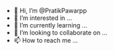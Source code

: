 - 👋 Hi, I’m @PratikPawarpp
- 👀 I’m interested in ...
- 🌱 I’m currently learning ...
- 💞️ I’m looking to collaborate on ...
- 📫 How to reach me ...

<!---
PratikPawarpp/PratikPawarpp is a ✨ special ✨ repository because its `README.md` (this file) appears on your GitHub profile.
You can click the Preview link to take a look at your changes.
--->
